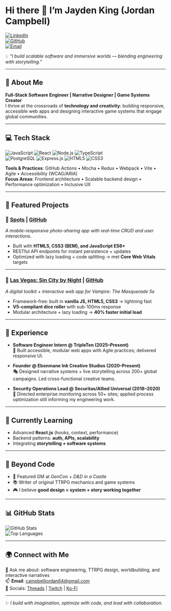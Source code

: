 # Hi there 👋 I’m **Jayden King** (Jordan Campbell)  

[![LinkedIn](https://img.shields.io/badge/LinkedIn-Connect-blue)](https://www.linkedin.com/in/campbell-jordan-c)  
[![GitHub](https://img.shields.io/badge/GitHub-Portfolio-black)](https://github.com/itsjaydenking)  
[![Email](https://img.shields.io/badge/Email-Contact-red)](mailto:campbelljordan64@gmail.com)  

💡 *“I build scalable software and immersive worlds — blending engineering with storytelling.”*  

---

## 🚀 About Me  
**Full-Stack Software Engineer | Narrative Designer | Game Systems Creator**  
I thrive at the crossroads of **technology and creativity**: building responsive, accessible web apps and designing interactive game systems that engage global communities.  

---

## 💻 Tech Stack  
![JavaScript](https://img.shields.io/badge/JavaScript-ES6%2B-yellow) ![React](https://img.shields.io/badge/React-%2300D9FF.svg) ![Node.js](https://img.shields.io/badge/Node.js-339933) ![TypeScript](https://img.shields.io/badge/TypeScript-3178C6)  
![PostgreSQL](https://img.shields.io/badge/PostgreSQL-336791) ![Express.js](https://img.shields.io/badge/Express.js-lightgrey) ![HTML5](https://img.shields.io/badge/HTML5-E34F26) ![CSS3](https://img.shields.io/badge/CSS3-1572B6)  

**Tools & Practices**: GitHub Actions • Mocha • Redux • Webpack • Vite • Agile • Accessibility (WCAG/ARIA)  
**Focus Areas**: Frontend architecture • Scalable backend design • Performance optimization • Inclusive UX  

---

## 📂 Featured Projects  

### 🔹 [Spots](https://itsjaydenking.github.io/spots/) | [GitHub](https://github.com/itsjaydenking/spots)  
*A mobile-responsive photo-sharing app with real-time CRUD and user interactions.*  

- Built with **HTML5, CSS3 (BEM), and JavaScript ES6+**  
- RESTful API endpoints for instant persistence + updates  
- Optimized with lazy loading + code splitting → met **Core Web Vitals** targets  

---

### 🔹 [Las Vegas: Sin City by Night](https://itsjaydenking.github.io/las-vegas-by-night/) | [GitHub](https://github.com/itsjaydenking/las-vegas-by-night)  
*A digital toolkit + interactive web app for *Vampire: The Masquerade 5e**  

- Framework-free: built in **vanilla JS, HTML5, CSS3** → lightning fast  
- **V5-compliant dice roller** with sub-100ms response  
- Modular architecture + lazy loading → **40% faster initial load**  

---

## 🧩 Experience  

- **Software Engineer Intern @ TripleTen (2025–Present)**  
  🚀 Built accessible, modular web apps with Agile practices; delivered responsive UI.  

- **Founder @ Ebonmane Ink Creative Studios (2020–Present)**  
  🎭 Designed narrative systems + live storytelling across 200+ global campaigns. Led cross-functional creative teams.  

- **Security Operations Lead @ Securitas/Allied Universal (2018–2020)**  
  🔐 Directed enterprise monitoring across 50+ sites; applied process optimization still informing my engineering work.  

---

## 🌱 Currently Learning  
- Advanced **React.js** (hooks, context, performance)  
- Backend patterns: **auth, APIs, scalability**  
- Integrating **storytelling + software systems**  

---

## 🎲 Beyond Code  
- 🎤 Featured GM at *GenCon* + *D&D in a Castle*  
- 📚 Writer of original TTRPG mechanics and game systems  
- 🎮 I believe **good design = system + story working together**  

---

## 📊 GitHub Stats  

![GitHub Stats](https://github-readme-stats.vercel.app/api?username=itsjaydenking&show_icons=true&theme=radical)  
![Top Languages](https://github-readme-stats.vercel.app/api/top-langs/?username=itsjaydenking&layout=compact&theme=radical)  

---

## 🌍 Connect with Me  
💬 Ask me about: software engineering, TTRPG design, worldbuilding, and interactive narratives  
📫 **Email**: [campbelljordan64@gmail.com](mailto:campbelljordan64@gmail.com)  
🧵 Socials: [Threads](https://www.threads.net/@itsjaydenking) | [Twitch](https://www.twitch.tv/itsjaydenking) | [Ko-Fi](https://ko-fi.com/itsjaydenking)  

---

✨ *I build with imagination, optimize with code, and lead with collaboration.*  
